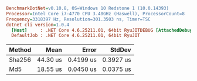 ``` ini

BenchmarkDotNet=v0.10.8, OS=Windows 10 Redstone 1 (10.0.14393)
Processor=Intel Core i7-4770 CPU 3.40GHz (Haswell), ProcessorCount=8
Frequency=3318397 Hz, Resolution=301.3503 ns, Timer=TSC
dotnet cli version=1.0.4
  [Host]     : .NET Core 4.6.25211.01, 64bit RyuJITDEBUG [AttachedDebugger]
  DefaultJob : .NET Core 4.6.25211.01, 64bit RyuJIT


```
 | Method |     Mean |     Error |    StdDev |
 |------- |---------:|----------:|----------:|
 | Sha256 | 44.30 us | 0.4199 us | 0.3927 us |
 |    Md5 | 18.55 us | 0.0450 us | 0.0375 us |
